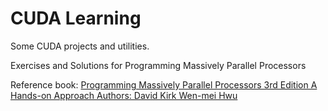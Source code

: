 # CUDA Learning
Some CUDA projects and utilities.

Exercises and Solutions for Programming Massively Parallel Processors

Reference book: [Programming Massively Parallel Processors 3rd Edition A Hands-on Approach Authors: David Kirk Wen-mei Hwu](https://www.elsevier.com/books/programming-massively-parallel-processors/kirk/978-0-12-811986-0)
